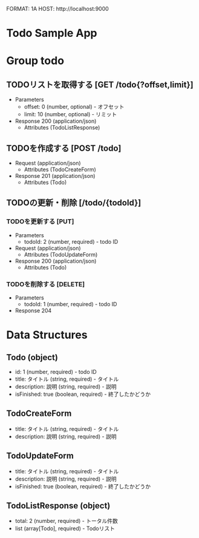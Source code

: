 FORMAT: 1A
HOST: http://localhost:9000

# Todo Sample App

# Group todo

## TODOリストを取得する [GET /todo{?offset,limit}]
+ Parameters
    + offset: 0 (number, optional) - オフセット
    + limit: 10 (number, optional) - リミット
+ Response 200 (application/json)
    + Attributes (TodoListResponse)

## TODOを作成する [POST /todo]
+ Request (application/json)
    + Attributes (TodoCreateForm)
+ Response 201 (application/json)
    + Attributes (Todo)

## TODOの更新・削除 [/todo/{todoId}]
### TODOを更新する [PUT]
+ Parameters
    + todoId: 2 (number, required) - todo ID
+ Request (application/json)
    + Attributes (TodoUpdateForm)
+ Response 200 (application/json)
    + Attributes (Todo)

### TODOを削除する [DELETE]
+ Parameters
    + todoId: 1 (number, required) - todo ID
+ Response 204

# Data Structures

## Todo (object)
+ id: 1 (number, required) - todo ID
+ title: タイトル (string, required) - タイトル
+ description: 説明 (string, required) - 説明
+ isFinished: true (boolean, required) - 終了したかどうか

## TodoCreateForm
+ title: タイトル (string, required) - タイトル
+ description: 説明 (string, required) - 説明

## TodoUpdateForm
+ title: タイトル (string, required) - タイトル
+ description: 説明 (string, required) - 説明
+ isFinished: true (boolean, required) - 終了したかどうか

## TodoListResponse (object)
+ total: 2 (number, required) - トータル件数
+ list (array[Todo], required) - Todoリスト
